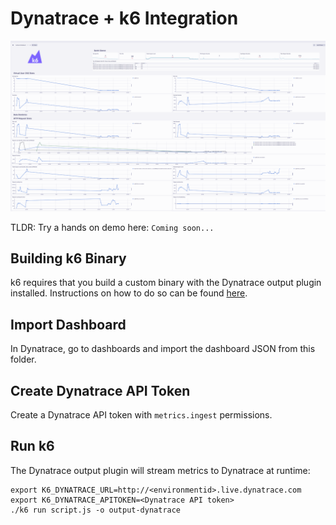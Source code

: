 # Dynatrace + k6 Integration

![Dynatrace dashboard](images/dashboard_v3.png)

TLDR: Try a hands on demo here: `Coming soon...`

## Building k6 Binary
k6 requires that you build a custom binary with the Dynatrace output plugin installed. Instructions on how to do so can be found [here](https://github.com/Dynatrace/xk6-output-dynatrace).

## Import Dashboard
In Dynatrace, go to dashboards and import the dashboard JSON from this folder.

## Create Dynatrace API Token
Create a Dynatrace API token with `metrics.ingest` permissions.

## Run k6

The Dynatrace output plugin will stream metrics to Dynatrace at runtime:

```
export K6_DYNATRACE_URL=http://<environmentid>.live.dynatrace.com 
export K6_DYNATRACE_APITOKEN=<Dynatrace API token>
./k6 run script.js -o output-dynatrace
```
